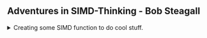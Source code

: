<!--
// cSpell:ignore simd Steagall intrinsics cstdio immintrin loadu mmask storeu permutexvar permutex2var mmsetr maskz fmadd
 -->

## Adventures in SIMD-Thinking - Bob Steagall

<details>
<summary>
Creating some SIMD function to do cool stuff.
</summary>

[Adventures in SIMD-Thinking](https://youtu.be/1FPobiebZLE)

> SIMD - Single instruction, multiple data

(getting high performance from running the same instruction on a register that contains more than one data point)

> Agenda
>
> - Create some usefull basis function using some SIMD (AVX-512) intrinsics.
> - Try some SIMD-style thinking to tackle a few interesting problems.
>   - Intra-register sorting.
>   - Fast linear median-of-seven filter.
>   - Fast small-kernel convolution.
> - No heavy code, but lots of pictures
>   - Thinking "vertically"

SSE/AVX registers

- SSE 2(~2000)/3(~2004)/4(~2008)
  - 8 registers, which is 128 bits/ 16 bytes / 4 floats(or int32_t)
- AVX 2 (~2013)
  - 16 regisers (256 bits)
  - allows permuting of 32-bit elements across the two 128 lanes
  - gather primitives
- AVX 512 (~2017)
  - 32 registers (512 bits)
  - allows permutting across all 128-bit lanes.
  - gather, scatter and compressed store primitives.
  - one /two/four sockets versions

getting started with some boiler plate code and functions

```cpp
#include <cstdio>
#include <cstdint>
#include <type_traits>
#ifdef __OPTIMIZE__
    #include <immintrin.h>
    #define KEWB_FORECE_INLINE inline __attribute__((__always_inline__))
#else
    #define __OPTIMIZE__
    #include <immintrin.h>
    #undef __OPTIMIZE__
    #define KEWB_FORECE_INLINE inline
#endif

namespace simd {
    using rf_512 = __m512; //float register type
    using ri_512 = __m512i; // int register type
    using msk_512 = uint32_t; //mask
    //..
}
```

### Basic Functions

registers can be treated as groups of values from the same type, and we do the same operation on all of them, masks allow us to choose which registers we change and which not.\
operations are done elementwise.\
we need to consider the order of lsb and msb.\
intrinsics can't be constexpr.

functions have different implementations for float and intgers, but are functionally the same.

- _load_value_ (float and integers) - to fill register with value
- _load_from_ - to fill register with a value from a pointer
- _masked_load_from_ - to load from memory with a mask and register value or a single value overload.
  - a mask means we either keep the value as it is or load from memory.
- _store_to_ - unaligned store in ptr destination
- _masked_store_to_ - store with mask
- _make_bit_mask_ - a template that creates bit masks from.
- _blend_ - combine two registers based on a mask (take from either register a or register b)
- _permute_ - reorder positions of the register based on the the values inside the intgers register
- _masked_permute_ - conditionally choose from a or a permuted version of b.
  - similar to blend with a, permute(b)
  - if mask is off, use a, if on, use the permuted value from b.
- _make_perm_map_ - a template that creates a permutation mask.
- _rotate_ - create a permutation mask and reorder
  - _rotate_down_
  - -rotate*up*
- _shift_down_, _shift_up_ - perform a blend of the rotated values with a register
- _shift_down_with_carry_,_shift_up_with_carry_ - blend two register, from a position, the rotation point partitions from which register ro take the value.
  - like taking a window from two registers, take parts of one register and some parts of another.
- _in_place_shift_down_with_carry_ - change the registers with the contents from the rotate.
- _add_,_sub_ - arithmetics (a+b,a-b)
- _fused_multiply_add_ - multiply two registers and then add a third register ((a\*b) + c)
  - usefull on convulsion algorithms, like a running total (sum product)
- _minimum_,_maximum_ - register with min/max values of the two register

```cpp
KEWB_FORECE_INLINE rf_512 load_value(float v)
{
    return _mm512_set1_ps(v);
}

KEWB_FORECE_INLINE ri_512 load_value(int32_t i)
{
    return _mm512_set1_epi32(i);
}

KEWB_FORECE_INLINE rf_512 load_from(float const * ptr_float)
{
    return _mm512_loadu_ps(ptr_float);
}

KEWB_FORECE_INLINE ri_512 load_from(float const * ptr_int)
{
    return _mm512_loadu_epi32i(ptr_int);
}

KEWB_FORECE_INLINE rf_512 masked_load_from(float const * ptr_float,rf_512 fill, msk_512 mask)
{
    return _mm512_mask_loadu_ps(fill,(__mmask16) mask,ptr_float);
}

KEWB_FORECE_INLINE rf_512 masked_load_from(float const * ptr_float,float fill, msk_512 mask)
{
    return _mm512_mask_loadu_ps(_mm512_set1_ps(fill),(__mmask16) mask,ptr_float);
}

KEWB_FORECE_INLINE void store_to(float * ptr_destination,rf_512 r)
{
    _mm512_storeu_ps(ptr_destination,r)
}

KEWB_FORECE_INLINE void store_to(float * ptr_destination,rf_512 r,msk_512 mask)
{
    _mm512_mask_storeu_ps(ptr_destination,(__mmask16)mask,r)
}

template <unsigned A = 0,....,unsigned P =0>
KEWB_FORECE_INLINE constexpr uint32_t make_bit_mask()
{
    //.. to much code for me to write, maybe I could use a folding expression here...
}

KEWB_FORECE_INLINE rf_512 blend(rf_512 a,rf_512 b,msk_512 mask)
{
    return _mm512_mask_blend_ps((__mmask16)mask,a,b);
}

KEWB_FORECE_INLINE rf_512 permute(rf_512 r,ri_512 perm)
{
    return _mm512_permutexvar_ps(perm,r);
}

KEWB_FORECE_INLINE rf_512 masked_permute(rf_512 a,rf_512 b,ri_512 perm,msk_512 mask)
{
    return _mm512_mask_permutexvar_ps(a,(__mmask16)mask,prem,b);
}

template <unsigned A,....,unsigned P>
KEWB_FORECE_INLINE constexpr ri_512 make_perm_mask()
{
    //static assert
    retrun _mmsetr_epi32(A,B,C,D,E,F,G,H,I,J,K,L,M,N,O,P)
}

template<int R>
KEWB_FORECE_INLINE rf_512 rotate(rf_512 r)
{
    if constexpr((R%16)==0)
    {
        return r;
    }
    else
    {
        constexpr int S = (R>0) ? (16 -(R & 16)) : -R;
        constexpr int A = (S+0) R % 16;
        constexpr int B = (S+1) R % 16;
        //...
        constexpr int O = (S+14) R % 16;
        constexpr int P = (S+15) R % 16;

        return _mm512_permutexvar_ps(_mmsetr_epi32(A,B,C,D,E,F,G,H,I,J,K,L,M,N,O,P),r);
    }
}

template<int R>
KEWB_FORECE_INLINE rf_512 rotate_down(rf_512 r)
{
    static_assert(R >= 0)
    return rotate<-R>(r);
}

template<int R>
KEWB_FORECE_INLINE rf_512 rotate_up(rf_512 r)
{
    static_assert(R >= 0)
    return rotate<R>(r);
}

template<int S>
KEWB_FORECE_INLINE rf_512 shift_down(rf_512 r)
{
    static_assert(S >= 0 && S<=16)
    return blend(rotate_down<S>(r),load_value(0.0f), shift_down_blend_mask<S>());
}

template<int S>
KEWB_FORECE_INLINE rf_512 shift_up(rf_512 r)
{
    static_assert(S >= 0 && S<=16)
    return blend(rotate_up<S>(r),load_value(0.0f), shift_up_blend_mask<S>());
}

template<int S>
KEWB_FORECE_INLINE rf_512 shift_down_with_carry(rf_512 a,ref_512 b)
{
    static_assert(S >= 0 && S<=16)
    return blend(rotate_down<S>(a),rotate_down<S>(b), shift_down_blend_mask<S>());
}

template<int S>
KEWB_FORECE_INLINE rf_512 shift_up_with_carry(rf_512 a,ref_512 b)
{
    static_assert(S >= 0 && S<=16)
    return blend(rotate_up<S>(a),rotate_up<S>(b), shift_up_blend_mask<S>());
}

template<int S>
KEWB_FORECE_INLINE void in_place_shift_down_with_carry(rf_512 &a,ref_512 &b)
{
    static_assert(S >= 0 && S<=16)
    constexpr msk_512 z_mask = (0xFFFFu >> (unsigned)S);
    constexpr msk_512 b_mask = ~z_mask & 0xFFFFU;
    ri_512 perm = make_shift_permutations<S,b_mask> ()
    a = _mm512_permutex2var_ps(a, perm,b);
    b = _mm512_maskz_permutex2var_ps((__mmask16)z_mask,b,perm,b)
}

KEWB_FORECE_INLINE rf_512 add(rf_512 a,ref_512 b)
{
    return _mm512_add_ps(a,b);
}

KEWB_FORECE_INLINE rf_512 sub(rf_512 a,ref_512 b)
{
    return _mm512_sub_ps(a,b);
}

KEWB_FORECE_INLINE rf_512 minimum(rf_512 a,ref_512 b)
{
    return _mm512_min_ps(a,b);
}
KEWB_FORECE_INLINE rf_512 maximum(rf_512 a,ref_512 b)
{
    return _mm512_max_ps(a,b);
}
```

now lets build some functions that use those building blocks

### Intra-register Sorting with Sorting networks.

- _compare_with_exchange_ - usefull for sorting, we can sort pairs of positions.

```cpp
KEWB_FORECE_INLINE rf_512 compare_with_exchange(rf_512 vals, ri_512 perm, msk_512 mask)
{
    rf_512 exch =permute(vals,perm); //create a permuted register.
    rf_512 v_min = minimum(vals,exch); // create register of minimums
    rf_512 v_max = maximum(vals,exch); // create register of maximums
    return blend(v_min,v_max,mask); // combine those register by mask.
}
```

> A sorting network (SN) is an abstract device build from:
>
> - A fixed number of "wires" which carry "values"
> - "comparators" which connect pairs of wires and swap the values on the wires if they are not in the desired order.

example:
![wikipedia](https://upload.wikimedia.org/wikipedia/commons/thumb/9/9b/SimpleSortingNetworkFullOperation.svg/650px-SimpleSortingNetworkFullOperation.svg.png)

1. start with unsorted data \[3,2,4,1]
2. first point tests and swaps between the first and third element, but since 3< 4, we don't swap \[3,2,4,1]
3. next, we compare_and exchange second and fourth elements, 2 > 1 so we swap \[3,1,4,2]
4. next, we can do two operations at the same time first and second, third and fourth. 3 > 1 (swap), 4>2 (swap) \[1,3,2,4]
5. and now we compare again, the second and third elements 3 >2 (swap) \[1,2,3,4]
6. our data is now sorted

there are Sorting networks listed for different sizes (number of wires), the less switching points, the better, the optimal networks were proven up to size 12.

we can use this sorting network to sort our registers efficiently.

(this really reminds me of algorithms to get number of bits with set bit masks)

```cpp
KEWB_FORECE_INLINE rf_512 sort_two_lanes_of_8(rf_512 vals)
{
    const ri_512 perm_0 = make_perm_mam<1,0,3,2,5,4,7,6,9,8,11,10,13,12,15,14>();
    constexpr mask_512 mask_0 = make_bit_mast<0,1,0,1,0,1,0,1,0,1,0,1,0,1,0,1>();

    const ri_512 perm_1 = make_perm_mam<3,2,1,0,7,6,5,4,11,10,9,8,15,14,13,12>();
    constexpr mask_512 mask_1 = make_bit_mast<0,0,1,1,0,0,1,1,0,0,1,1,0,0,1,1,>();
    //... repeat this few more times
    vals = compare_with_exchange(vals, perm0, mask0);
    vals = compare_with_exchange(vals, perm1, mask1);
    vals = compare_with_exchange(vals, perm2, mask2);
    vals = compare_with_exchange(vals, perm3, mask3);
    vals = compare_with_exchange(vals, perm4, mask4);
    vals = compare_with_exchange(vals, perm5, mask5);
    return vals;
}
```

he goes over an example of this and show how things get swapped. there will always be the same amount of calls, no branching.

### Fast Medain Filter

if we can sort into two lanes of eight, why not two lanes of seven? if we have 7 elements, the median is the fourth element.

median filters are good

> - Preserving edge features in a singal.
> - Preserving large discontinueties.
> - Eliminating outliers without blur.
> - De-noising.

function avx_median_of_7()
creating a windows of seven values, we run over the data, calculate median of seven, store them in an accumulator.

(some code that I'm not writing)

some benchmarking results. comparing _std::nth_element_, _std::sort_ and the _avx_median_of_7_ (what he built), for sorted values and random values. the simd function works faster, and it's working at linear time.

### Small Kernel Convolution

[Convolution wikipedia](https://en.wikipedia.org/wiki/Convolution).\
convolution, signal S, kernel K, output S*K is the confultion.
"every point of result s*k is equal to S at that point weighted by every point of K"
(something about centering)

real world applications

> - Signal and image processing
> - Probability and processing
> - Computer vision
> - Differential equations

example singal with six data points, kernel with three points, we get a result of size six. we center the kernel (the median value) on each of the signal points, and we start reducing the relevent signal points using the kernel as weights.

$
S\ Signal = s0,s1,s2...s6 \\
K\ Kernel = k0,k1,k2\\
R\ Result = r0,r1,r2...r6\\
r0 = s0*0 + s0k1 + s1k2\\
r1 = s0k0 + s1k1 + s2k2\\
r2 = s1k0 + s2k1 + s3k2\\
r3 = s2k0 + s3k1 + s4k2\\
r4 = s3k0 + s4k1 + s5k2\\
r5 = s4k0 + s5k1 + s6k2 \\
r6 = s5k0 + s6k1 + 0*k2 \\
$

we have windows in the size of the kernel, and we do a sum product on the element-wise multiplication. there is a connection between convolution and correlation. this is fitting for an simd algorithm _avx_convolve_.

(more code that i'm not writing).

using the _fused_multiply_add_ function from before. another sliding window algorithm.

benchmarking again, checking against [Intel MKL Math Kernel Library](https://en.wikipedia.org/wiki/Math_Kernel_Library). we get a nice speed up.

</details>
